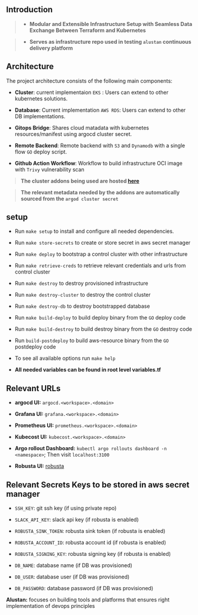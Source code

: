 
## Introduction

> - **Modular and Extensible Infrastructure Setup with Seamless Data Exchange Between Terraform and Kubernetes**

> - **Serves as infrastructure repo used in testing `alustan` continuous delivery platform**


## Architecture

The project architecture consists of the following main components:

- **Cluster**: current implementaion `EKS` : Users can extend to other kubernetes solutions.

- **Database**: Current implementation `AWS RDS`: Users can extend to other DB implementations.

- **Gitops Bridge**: Shares cloud matadata with kubernetes resources/manifest using argocd cluster secret.

- **Remote Backend**: Remote backend with `S3` and `Dynamodb` with a single flow `GO` deploy script.

- **Github Action Workflow**: Workflow to build infrastructure OCI image with `Trivy` vulnerability scan

> **The cluster addons being used are hosted [here](https://github.com/alustan/cluster-manifests)**

> **The relevant metadata needed by the addons are automatically sourced from the `argod cluster secret`**

## setup

- Run `make setup` to install and configure all needed dependencies. 

- Run `make store-secrets` to create or store secret in aws secret manager

- Run `make deploy` to bootstrap a control cluster with other infrastructure

- Run `make retrieve-creds` to retrieve relevant credentials and urls from control cluster

- Run `make destroy` to destroy provisioned infrastructure

- Run `make destroy-cluster` to destroy the control cluster

- Run `make destroy-db` to destroy bootstrapped database

- Run `make build-deploy` to build deploy binary from the `GO` deploy code

- Run `make build-destroy` to build destroy binary from the `GO` destroy code

- Run `build-postdeploy` to build aws-resource binary from the `GO` postdeploy code

- To see all available options run `make help`

- **All needed variables can be found in root level variables.tf**

## Relevant URLs

- **argocd UI:** `argocd.<workspace>.<domain>`

- **Grafana UI:** `grafana.<workspace>.<domain>`

- **Prometheus UI:** `prometheus.<workspace>.<domain>`

- **Kubecost UI:** `kubecost.<workspace>.<domain>`

- **Argo rollout Dashboard:** `kubectl argo rollouts dashboard -n <namespace>`; Then visit `localhost:3100`

- **Robusta UI:** [robusta](https://home.robusta.dev/)

## Relevant Secrets Keys to be stored in aws secret manager

- `SSH_KEY`: git ssh key (if using private repo)

- `SLACK_API_KEY`: slack api key (if robusta is enabled)
- `ROBUSTA_SINK_TOKEN`: robusta sink token (if robusta is enabled)
- `ROBUSTA_ACCOUNT_ID`: robusta account id (if robusta is enabled)
- `ROBUSTA_SIGNING_KEY`: robusta signing key (if robusta is enabled)

- `DB_NAME`: database name (if DB was provisioned)
- `DB_USER`: database user (if DB was provisioned)
- `DB_PASSWORD`: database password (if DB was provisioned)



**Alustan:** focuses on building tools and platforms that ensures right implementation of devops principles

